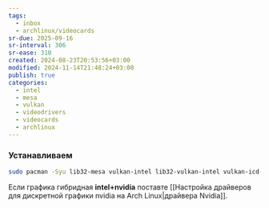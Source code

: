 ```yaml
---
tags:
  - inbox
  - archlinux/videocards
sr-due: 2025-09-16
sr-interval: 306
sr-ease: 310
created: 2024-08-23T20:53:56+03:00
modified: 2024-11-14T21:48:24+03:00
publish: true
categories:
  - intel
  - mesa
  - vulkan
  - videodrivers
  - videocards
  - archlinux
---
```

### Устанавливаем

```sh
sudo pacman -Syu lib32-mesa vulkan-intel lib32-vulkan-intel vulkan-icd-loader lib32-vulkan-icd-loader libva-media-driver xf86-video-intel
```

Если графика гибридная **intel+nvidia** поставте [[Настройка драйверов для дискретной графики nvidia на Arch Linux|драйвера Nvidia]].